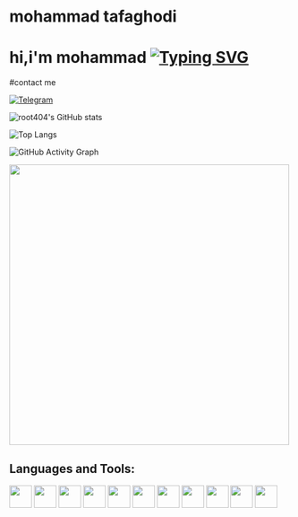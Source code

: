 # mohammad tafaghodi
# hi,i'm mohammad [![Typing SVG](https://readme-typing-svg.herokuapp.com?font=Fira+Code&pause=1000&color=ff00ff&width=435&lines=I'm+a+linuxuser;I'm+a+Designer;I'm+a+Developer)](https://git.io/typing-svg)


#contact me

[![Telegram](https://img.shields.io/badge/Telegram-2CA5E0?style=for-the-badge&logo=telegram&logoColor=white)](https://t.me/root404)


![root404's GitHub stats](https://github-readme-stats.vercel.app/api?username=root404-ir&show_icons=true&theme=radical)

![Top Langs](https://github-readme-stats.vercel.app/api/top-langs/?username=root404-ir&layout=compact&theme=radical)

![GitHub Activity Graph](https://github-readme-activity-graph.vercel.app/graph?username=root404-ir&theme=react-dark)

<img src="https://media.giphy.com/media/qgQUggAC3Pfv687qPC/giphy.gif" width="500"/>

## Languages and Tools:
<p>
  <img src="https://cdn.jsdelivr.net/gh/devicons/devicon/icons/html5/html5-original.svg" width="40" height="40"/>
  <img src="https://cdn.jsdelivr.net/gh/devicons/devicon/icons/css3/css3-original.svg" width="40" height="40"/>
  <img src="https://cdn.jsdelivr.net/gh/devicons/devicon/icons/sass/sass-original.svg" width="40" height="40"/>
  <img src="https://cdn.jsdelivr.net/gh/devicons/devicon/icons/javascript/javascript-original.svg" width="40" height="40"/>
  <img src="https://cdn.jsdelivr.net/gh/devicons/devicon/icons/bootstrap/bootstrap-original.svg" width="40" height="40"/>
  <img src="https://cdn.jsdelivr.net/gh/devicons/devicon@latest/icons/react/react-original.svg" width="40" height="40"/>
  <img src="https://cdn.jsdelivr.net/gh/devicons/devicon@latest/icons/tailwindcss/tailwindcss-original.svg" width="40" height="40"/>
  <img src="https://cdn.jsdelivr.net/gh/devicons/devicon/icons/nodejs/nodejs-original.svg" width="40" height="40"/>
  <img src="https://cdn.jsdelivr.net/gh/devicons/devicon@latest/icons/git/git-original.svg" width="40" height="40"/>
  <img src="https://cdn.jsdelivr.net/gh/devicons/devicon@latest/icons/linux/linux-original.svg" width="40" height="40"/>
  <img src="https://cdn.jsdelivr.net/gh/devicons/devicon@latest/icons/wordpress/wordpress-plain.svg" width="40" height="40"/>


</p>
